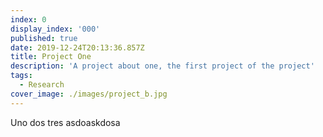 ```yaml
---
index: 0
display_index: '000'
published: true
date: 2019-12-24T20:13:36.857Z
title: Project One
description: 'A project about one, the first project of the project'
tags:
  - Research
cover_image: ./images/project_b.jpg
---
```

Uno dos tres asdoaskdosa
